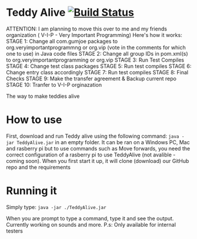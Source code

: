 # Teddy Alive [![Build Status](https://travis-ci.org/Gum-Joe/TeddyAlive.svg?branch=master)](https://travis-ci.org/Gum-Joe/TeddyAlive)
ATTENTION: I am planning to move this over to me and my friends organization ( V-I-P - Very Important Programming)
Here's how it works:
   STAGE 1: Change all com.gumjoe packages to org.veryimportantprogrammng or org.vip (vote in the comments for which one to use) in Java code files
   STAGE 2: Change all group IDs in pom.xml(s) to org.veryimportantprogramming or org.vip
   STAGE 3: Run Test Compiles
   STAGE 4: Change test class packages
   STAGE 5:  Run test compiles
   STAGE 6: Change entry class accordingly
   STAGE 7: Run test compiles
   STAGE 8: Final Checks
   STAGE 9: Make the transfer agreement & Backup current repo
   STAGE 10: Tranfer to V-I-P orginazation

The way to make teddies alive
# How to use
First, download and run Teddy alive using the following command: `java -jar TeddyAlive.jar` in an empty folder.
It can be ran on a Windows PC, Mac and rasberry pi but to use commands such as Move forwards, you need the correct configuration of a rasberry pi to use TeddyAlive (not avalible - coming soon). When you first start it up, it will clone (download) our GitHub repo and the requirements


# Running it
Simply type: `java -jar ./TeddyAlive.jar`


When you are prompt to type a command, type it and see the output. Currently working on sounds and more.
P.s: Only available for internal testers

